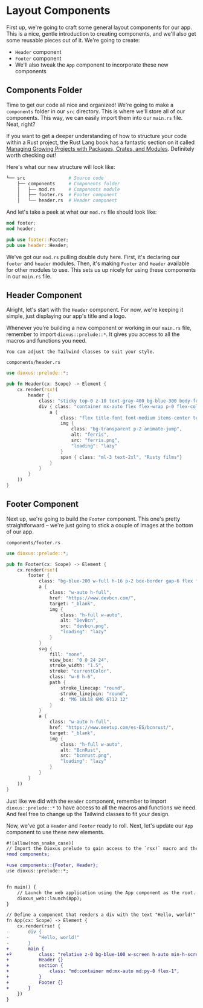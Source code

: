 # Layout Components

First up, we're going to craft some general layout components for our app. This is a nice, gentle introduction to creating components, and we'll also get some reusable pieces out of it. We're going to create:
- `Header` component
- `Footer` component
- We'll also tweak the `App` component to incorporate these new components

## Components Folder

Time to get our code all nice and organized! We're going to make a `components` folder in our `src` directory. This is where we'll store all of our components. This way, we can easily import them into our `main.rs` file. Neat, right?

If you want to get a deeper understanding of how to structure your code within a Rust project, the Rust Lang book has a fantastic section on it called [Managing Growing Projects with Packages, Crates, and Modules](https://doc.rust-lang.org/book/ch07-00-managing-growing-projects-with-packages-crates-and-modules.html). Definitely worth checking out!

Here's what our new structure will look like:

```bash
└── src                # Source code
    ├── components     # Components folder
    │   ├── mod.rs     # Components module
    │   ├── footer.rs  # Footer component
    │   └── header.rs  # Header component
```

And let's take a peek at what our `mod.rs` file should look like:

```rust
mod footer;
mod header;

pub use footer::Footer;
pub use header::Header;
```

We've got our `mod.rs` pulling double duty here. First, it's declaring our `footer` and `header` modules. Then, it's making `Footer` and `Header` available for other modules to use. This sets us up nicely for using these components in our `main.rs` file.

## Header Component

Alright, let's start with the `Header` component. For now, we're keeping it simple, just displaying our app's title and a logo.

Whenever you're building a new component or working in our `main.rs` file, remember to import `dioxus::prelude::*`. It gives you access to all the macros and functions you need.

```admonish title="Tailwind CSS"
You can adjust the Tailwind classes to suit your style.
```

`components/header.rs`
```rust
use dioxus::prelude::*;

pub fn Header(cx: Scope) -> Element {
    cx.render(rsx!(
        header {
            class: "sticky top-0 z-10 text-gray-400 bg-blue-300 body-font shadow-md",
            div { class: "container mx-auto flex flex-wrap p-0 flex-col md:flex-row justify-between items-center",
                a {
                    class: "flex title-font font-medium items-center text-teal-950 mb-4 md:mb-0",
                    img {
                        class: "bg-transparent p-2 animate-jump",
                        alt: "ferris",
                        src: "ferris.png",
                        "loading": "lazy"
                    }
                    span { class: "ml-3 text-2xl", "Rusty films"}
                }
            }
        }
    ))
}
```

## Footer Component

Next up, we're going to build the `Footer` component. This one's pretty straightforward – we're just going to stick a couple of images at the bottom of our app.

`components/footer.rs`
```rust
use dioxus::prelude::*;

pub fn Footer(cx: Scope) -> Element {
    cx.render(rsx!(
        footer {
            class: "bg-blue-200 w-full h-16 p-2 box-border gap-6 flex flex-row justify-center items-center text-teal-950",
            a {
                class: "w-auto h-full",
                href: "https://www.devbcn.com/",
                target: "_blank",
                img {
                    class: "h-full w-auto",
                    alt: "DevBcn",
                    src: "devbcn.png",
                    "loading": "lazy"
                }
            }
            svg {
                fill: "none",
                view_box: "0 0 24 24",
                stroke_width: "1.5",
                stroke: "currentColor",
                class: "w-6 h-6",
                path {
                    stroke_linecap: "round",
                    stroke_linejoin: "round",
                    d: "M6 18L18 6M6 6l12 12"
                }
            }
            a {
                class: "w-auto h-full",
                href: "https://www.meetup.com/es-ES/bcnrust/",
                target: "_blank",
                img {
                    class: "h-full w-auto",
                    alt: "BcnRust",
                    src: "bcnrust.png",
                    "loading": "lazy"
                }
            }
        }
    ))
}
```

Just like we did with the `Header` component, remember to import `dioxus::prelude::*` to have access to all the macros and functions we need. And feel free to change up the Tailwind classes to fit your design.

Now, we've got a `Header` and `Footer` ready to roll. Next, let's update our `App` component to use these new elements.

```diff
#![allow(non_snake_case)]
// Import the Dioxus prelude to gain access to the `rsx!` macro and the `Scope` and `Element` types.
+mod components;

+use components::{Footer, Header};
use dioxus::prelude::*;


fn main() {
    // Launch the web application using the App component as the root.
    dioxus_web::launch(App);
}

// Define a component that renders a div with the text "Hello, world!"
fn App(cx: Scope) -> Element {
    cx.render(rsx! {
-       div {
-           "Hello, world!"
-       }
+       main {
+º          class: "relative z-0 bg-blue-100 w-screen h-auto min-h-screen flex flex-col justify-start items-stretch",
+           Header {}
+           section {
+               class: "md:container md:mx-auto md:py-8 flex-1",
+           }
+           Footer {}
+       }
    })
}
```
